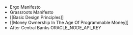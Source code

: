 

* Ergo Manifesto
* Grassroots Manifesto
* [[Basic Design Principles]]
* [[Money Ownership In The Age Of Programmable Money]]
* After Central Banks
ORACLE_NODE_API_KEY